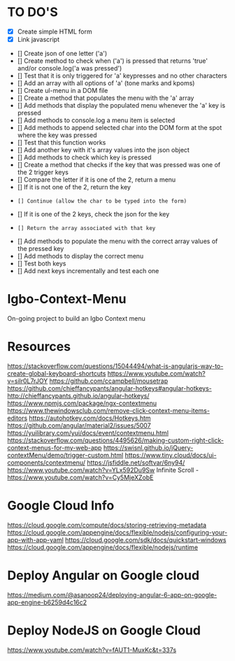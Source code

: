 # TO DO'S
- [x] Create simple HTML form
- [x] Link javascript
- [] Create json of one letter ('a')
- [] Create method to check when ('a') is pressed that returns 'true' and/or console.log('a was pressed')
- [] Test that it is only triggered for 'a' keypresses and no other characters
- [] Add an array with all options of 'a' (tone marks and kpoms)
- [] Create ul-menu in a DOM file
- [] Create a method that populates the menu with the 'a' array
- [] Add methods that display the populated menu whenever the 'a' key is pressed
- [] Add methods to console.log a menu item is selected
- [] Add methods to append selected char into the DOM form at the spot where the key was pressed
- [] Test that this function works
- [] Add another key with it's array values into the json object
- [] Add methods to check which key is pressed
- [] Create a method that checks if the key that was pressed was one of the 2 trigger keys
-   [] Compare the letter if it is one of the 2, return a menu
-   [] If it is not one of the 2, return the key
-     [] Continue (allow the char to be typed into the form)
-   [] If it is one of the 2 keys, check the json for the key 
-     [] Return the array associated with that key
- [] Add methods to populate the menu with the correct array values of the pressed key
- [] Add methods to display the correct menu
- [] Test both keys
- [] Add next keys incrementally and test each one


# Igbo-Context-Menu
On-going project to build an Igbo Context menu

# Resources
https://stackoverflow.com/questions/15044494/what-is-angularjs-way-to-create-global-keyboard-shortcuts
https://www.youtube.com/watch?v=silr0L7rJOY
https://github.com/ccampbell/mousetrap
https://github.com/chieffancypants/angular-hotkeys#angular-hotkeys-
http://chieffancypants.github.io/angular-hotkeys/
https://www.npmjs.com/package/ngx-contextmenu
https://www.thewindowsclub.com/remove-click-context-menu-items-editors
https://autohotkey.com/docs/Hotkeys.htm
https://github.com/angular/material2/issues/5007
https://yuilibrary.com/yui/docs/event/contextmenu.html
https://stackoverflow.com/questions/4495626/making-custom-right-click-context-menus-for-my-web-app
https://swisnl.github.io/jQuery-contextMenu/demo/trigger-custom.html
https://www.tiny.cloud/docs/ui-components/contextmenu/
https://jsfiddle.net/softvar/6ny94/
https://www.youtube.com/watch?v=YLx592Du9Sw
Infinite Scroll - https://www.youtube.com/watch?v=Cy5MjeXZobE

# Google Cloud Info
https://cloud.google.com/compute/docs/storing-retrieving-metadata
https://cloud.google.com/appengine/docs/flexible/nodejs/configuring-your-app-with-app-yaml
https://cloud.google.com/sdk/docs/quickstart-windows
https://cloud.google.com/appengine/docs/flexible/nodejs/runtime

# Deploy Angular on Google cloud
https://medium.com/@asanoop24/deploying-angular-6-app-on-google-app-engine-b6259d4c16c2

# Deploy NodeJS on Google Cloud
https://www.youtube.com/watch?v=fAUT1-MuxKc&t=337s
